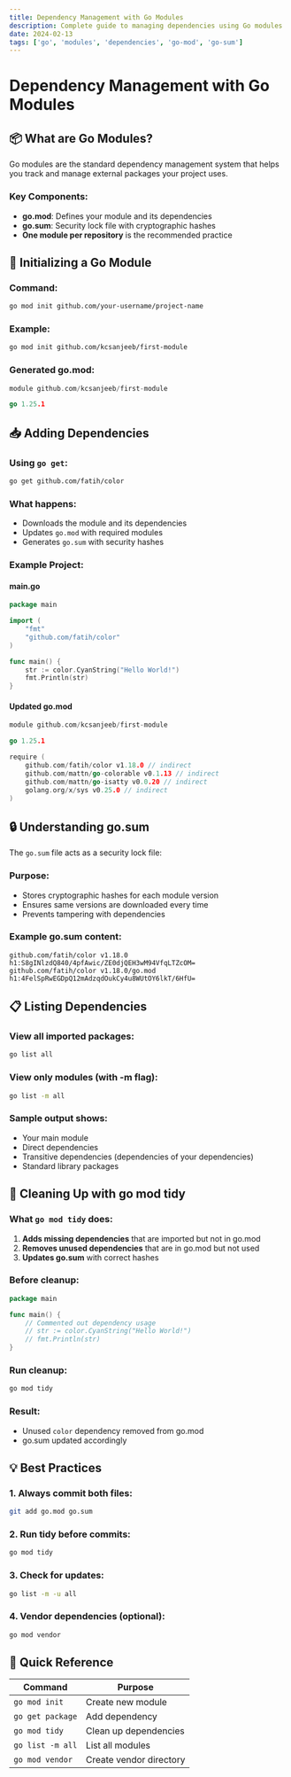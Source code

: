 ```yaml
---
title: Dependency Management with Go Modules
description: Complete guide to managing dependencies using Go modules
date: 2024-02-13
tags: ['go', 'modules', 'dependencies', 'go-mod', 'go-sum']
---
```


# Dependency Management with Go Modules

## 📦 What are Go Modules?

Go modules are the standard dependency management system that helps you track and manage external packages your project uses.

### Key Components:
- **go.mod**: Defines your module and its dependencies
- **go.sum**: Security lock file with cryptographic hashes
- **One module per repository** is the recommended practice

## 🚀 Initializing a Go Module

### Command:
```bash
go mod init github.com/your-username/project-name
```

### Example:
```bash
go mod init github.com/kcsanjeeb/first-module
```

### Generated go.mod:
```go
module github.com/kcsanjeeb/first-module

go 1.25.1
```

## 📥 Adding Dependencies

### Using `go get`:
```bash
go get github.com/fatih/color
```

### What happens:
- Downloads the module and its dependencies
- Updates `go.mod` with required modules
- Generates `go.sum` with security hashes

### Example Project:

#### main.go
```go
package main

import (
	"fmt"
	"github.com/fatih/color"
)

func main() {
	str := color.CyanString("Hello World!")
	fmt.Println(str)
}
```

#### Updated go.mod
```go
module github.com/kcsanjeeb/first-module

go 1.25.1

require (
	github.com/fatih/color v1.18.0 // indirect
	github.com/mattn/go-colorable v0.1.13 // indirect
	github.com/mattn/go-isatty v0.0.20 // indirect
	golang.org/x/sys v0.25.0 // indirect
)
```

## 🔒 Understanding go.sum

The `go.sum` file acts as a security lock file:

### Purpose:
- Stores cryptographic hashes for each module version
- Ensures same versions are downloaded every time
- Prevents tampering with dependencies

### Example go.sum content:
```
github.com/fatih/color v1.18.0 h1:S8gINlzdQ840/4pfAwic/ZE0djQEH3wM94VfqLTZcOM=
github.com/fatih/color v1.18.0/go.mod h1:4FelSpRwEGDpQ12mAdzqdOukCy4u8WUtOY6lkT/6HfU=
```

## 📋 Listing Dependencies

### View all imported packages:
```bash
go list all
```

### View only modules (with -m flag):
```bash
go list -m all
```

### Sample output shows:
- Your main module
- Direct dependencies
- Transitive dependencies (dependencies of your dependencies)
- Standard library packages

## 🧹 Cleaning Up with go mod tidy

### What `go mod tidy` does:
1. **Adds missing dependencies** that are imported but not in go.mod
2. **Removes unused dependencies** that are in go.mod but not used
3. **Updates go.sum** with correct hashes

### Before cleanup:
```go
package main

func main() {
    // Commented out dependency usage
    // str := color.CyanString("Hello World!")
    // fmt.Println(str)
}
```

### Run cleanup:
```bash
go mod tidy
```

### Result:
- Unused `color` dependency removed from go.mod
- go.sum updated accordingly

## 💡 Best Practices

### 1. Always commit both files:
```bash
git add go.mod go.sum
```

### 2. Run tidy before commits:
```bash
go mod tidy
```

### 3. Check for updates:
```bash
go list -m -u all
```

### 4. Vendor dependencies (optional):
```bash
go mod vendor
```

## 🎯 Quick Reference

| Command | Purpose |
|---------|---------|
| `go mod init` | Create new module |
| `go get package` | Add dependency |
| `go mod tidy` | Clean up dependencies |
| `go list -m all` | List all modules |
| `go mod vendor` | Create vendor directory |

